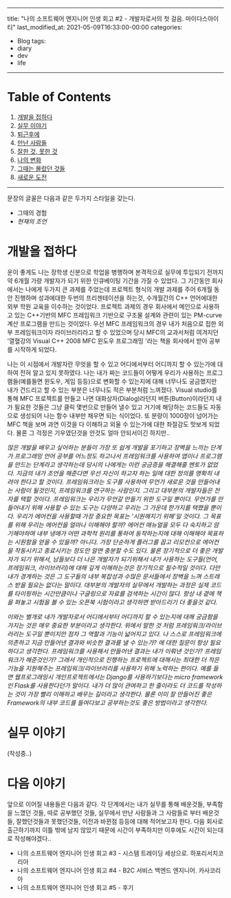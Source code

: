 
---
title: "나의 소프트웨어 엔지니어 인생 회고 #2 - 개발자로서의 첫 걸음. 마이다스아이티"
last_modified_at: 2021-05-09T16:33:00-00:00
categories:
  - Blog
tags:
  - diary
  - dev
  - life
---

# Table of Contents
1. [개발을 접하다](#개발을-접하다)
1. [실무 이야기](#실무-이야기)
1. [퇴근후에](#퇴근후에)
1. [만난 사람들](#만난-사람들)
1. [잘한 것, 못한 것](#잘한-것,-못한-것)
1. [나의 변화](#나의-변화)
1. [그때는 몰랐던 것들](그때는-몰랐던-것들)
1. [새로운 도전](#새로운-도전)


---

문장의 글꼴은 다음과 같은 두가지 스타일을 갖는다.
- 그때의 경험
- *현재의 조언*


# 개발을 접하다

운이 좋게도 나는 장학생 신분으로 학업을 병행하며 본격적으로 실무에 투입되기 전까지 약 6개월 가량 개발자가 되기 위한 인큐베이팅 기간을 가질 수 있었다. 그 기간동안 회사에서는 나에게 두가지 큰 과제를 주었는데 프로젝트 형식의 개발 과제를 주어 6개월 동안 진행하며 성과에대한 두번의 프리젠테이션을 하는것, 수개월간의 C++ 언어에대한 외부 학원 교육을 이수하는 것이었다. 프로젝트 과제의 경우 회사에서 메인으로 사용하고 있는 C++기반의 MFC 프레임워크 기반으로 구조물 설계와 관련이 있는 PM-curve 계산 프로그램을 만드는 것이었다. 우선 MFC 프레임워크의 경우 내가 처음으로 접한 외부 프레임워크이자 라이브러리라고 할 수 있었으며 당시 MFC의 교과서처럼 여겨지던 '열혈강의 Visual C++ 2008 MFC 윈도우 프로그래밍 '라는 책을 회사에서 받아 공부를 시작하게 되었다.

나는 이 시점에서 개발자란 무엇을 할 수 있고 어디에서부터 어디까지 할 수 있는가에 대하여 전혀 알고 있지 못하였다. 나는 내가 짜는 코드들이 어떻게 우리가 사용하는 프로그램들(예를들면 윈도우, 게임 등등)으로 변화할 수 있는지에 대해 너무나도 궁금했지만 내가 건드리고 할 수 있는 부분은 너무나도 적은 부분처럼 느껴졌다. Visual studio를 통해 MFC 프로젝트를 만들고 나면 대화상자(Dialog)라던지 버튼(Button)이라던지 내가 필요한 것들은 그냥 클릭 몇번으로 만들어 낼수 있고 거기에 해당하는 코드들도 자동으로 생성되어 나는 함수 내부만 채우면 되는 식이었다. 또 분량이 1000장이 넘어가는 MFC 책을 보며 과연 이것을 다 이해하고 외울 수 있는가에 대한 좌절감도 맛보게 되었다. 물론 그 걱정은 기우였단것을 안것도 얼마 안되서이긴 하지만..

*많은 개발을 배우고 싶어하는 분들이 가장 또 쉽게 개발을 포기하고 장벽을 느끼는 단계가 프로그래밍 언어 공부를 어느정도 하고나서 프레임워크를 사용하여 앱이나 프로그램을 만드는 단계라고 생각하는데 당시의 나에게는 이런 궁금증을 해결해줄 멘토가 없었다. 지금의 내가 조언을 해준다면 우선 자신이 하고자 하는 일에 대한 정의를 명확히 내려야 한다고 할 것이다. 프레임워크라는 도구를 사용하여 무언가 새로운 것을 만들어내는 사람이 될것인지, 프레임워크를 연구하는 사람인지. 그리고 대부분의 개발자들은 전자를 택할 것이다. 프레임워크는 우리가 무언갈 만들기 위한 도구일 뿐이다. 무언가를 만들어내기 위해 사용할 수 있는 도구는 다양하고 우리는 그 가운데 한가지를 택했을 뿐이다. 우리가 에어컨을 사용할때 가장 중요한 목표는 '시원해지기 위해'일 것이다. 그 목표를 위해 우리는 에어컨을 얼마나 이해해야 할까? 에어컨 매뉴얼을 모두 다 숙지하고 암기해야하며 내부 냉매가 어떤 과학적 원리를 통하여 동작하는지에 대해 이해해야 목표하는 시원함을 얻을 수 있을까? 아니다. 가장 단순하게 플러그를 꼽고 리모컨으로 에어컨을 작동시키고 종료시키는 정도만 알면 충분할 수도 있다. 물론 장기적으로 더 좋은 개발자가 되기 위해서, 남들보다 더 나은 개발자가 되기위해서 내가 사용하는 도구들(언어, 프레임워크, 라이브러리)에 대해 깊게 이해하는것은 장기적으로 필수적일 것이다. 다만 내가 경계하는 것은 그 도구들의 내부 복잡성과 수많은 문서들에서 장벽을 느껴 스트레스 받을 필요는 없다는 말이다. 대부분의 개발자의 실무에서 개발하는 과정은 실제 코드를 타이핑하는 시간만큼이나 구글링으로 자료를 검색하는 시간이 많다. 항상 내 곁에 책을 펴놓고 시험을 볼 수 있는 오픈북 시험이라고 생각하면 받아드리기 더 좋을것 같다.*

*이와는 별개로 내가 개발자로서 어디에서부터 어디까지 할 수 있는지에 대해 궁금함을 가지는 것은 매우 중요한 부분이라고 생각한다. 위에서 말한 것 처럼 프레임워크/라이브러리는 도구일 뿐이지만 점차 그 역할과 기능이 넓어지고 있다. 나 스스로 프레임워크에 의존하고 지금 만들어낸 결과와 비슷한 결과를 낼 수 있는가? 에 대한 질문이 항상 필요하다고 생각한다. 프레임워크를 사용해서 만들어낸 결과는 내가 이뤄낸 것인가? 프레임워크가 해준것인가? 그래서 개인적으로 진행하는 프로젝트에 대해서는 최대한 더 적은 기능을 지원해주는 프레임워크/라이브러리를 사용하기 위해 노력하는 편이다. 예를 들면 웹프로그래밍시 개인프로젝트에서는 Django를 사용하기보다는 micro framework인 Flask를 사용한다던가 말이다. 내가 더 많이 관여하고 한 줄이라도 더 코드를 작성하는 것이 가장 빨리 이해하고 배우는 길이라고 생각한다. 물론 이미 잘 만들어진 좋은 Framework의 내부 코드를 들여다보고 공부하는것도 좋은 방법이라고 생각한다.*

# 실무 이야기

(작성중..)


# 다음 이야기

앞으로 이어질 내용들은 다음과 같다. 각 단계에서는 내가 실무를 통해 배운것들, 부족함을 느꼈던 것들, 따로 공부했던 것들, 실무에서 만난 사람들과 그 사람들로 부터 배운것들, 잘했던것들과 못했던것들, 이전과 바뀐점 등등에 대해 적어보고자 한다.
다음 회사로 출근하기까지 이틀 밖에 남지 않았기 때문에 시간이 부족하지만 이후에도 시간이 되는대로 작성해야겠다..

- 나의 소프트웨어 엔지니어 인생 회고 #3 - 시스템 트레이딩 세상으로. 하포리서치코리아
- 나의 소프트웨어 엔지니어 인생 회고 #4 - B2C 서비스 백엔드 엔지니어. 카사코리아
- 나의 소프트웨어 엔지니어 인생 회고 #5 - 후기
